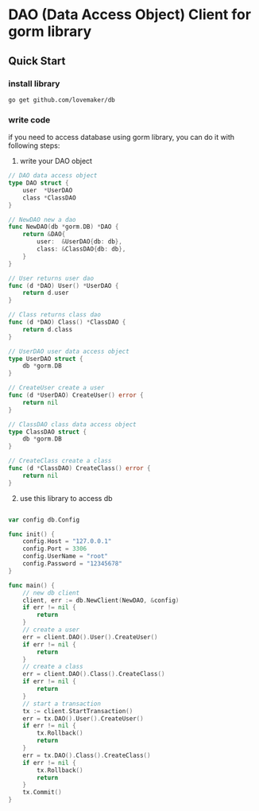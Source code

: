 # DAO (Data Access Object) Client for gorm library
## Quick Start
### install library
```shell
go get github.com/lovemaker/db
```
### write code

if you need to access database using gorm library, you can do it with following steps:

1. write your DAO object
```go
// DAO data access object
type DAO struct {
	user  *UserDAO
	class *ClassDAO
}

// NewDAO new a dao
func NewDAO(db *gorm.DB) *DAO {
	return &DAO{
		user:  &UserDAO{db: db},
		class: &ClassDAO{db: db},
	}
}

// User returns user dao
func (d *DAO) User() *UserDAO {
	return d.user
}

// Class returns class dao
func (d *DAO) Class() *ClassDAO {
	return d.class
}

// UserDAO user data access object
type UserDAO struct {
	db *gorm.DB
}

// CreateUser create a user
func (d *UserDAO) CreateUser() error {
	return nil
}

// ClassDAO class data access object
type ClassDAO struct {
	db *gorm.DB
}

// CreateClass create a class
func (d *ClassDAO) CreateClass() error {
	return nil
}
```
2. use this library to access db
```go

var config db.Config

func init() {
	config.Host = "127.0.0.1"
	config.Port = 3306
	config.UserName = "root"
	config.Password = "12345678"
}

func main() {
    // new db client
    client, err := db.NewClient(NewDAO, &config)
    if err != nil {
		return
    }
    // create a user
    err = client.DAO().User().CreateUser()
    if err != nil {
		return
    }
    // create a class
    err = client.DAO().Class().CreateClass()
    if err != nil {
        return
    }
    // start a transaction
    tx := client.StartTransaction()
    err = tx.DAO().User().CreateUser()
    if err != nil {
        tx.Rollback()
        return
    }
    err = tx.DAO().Class().CreateClass()
    if err != nil {
        tx.Rollback()
        return
    }
    tx.Commit()
}
```
